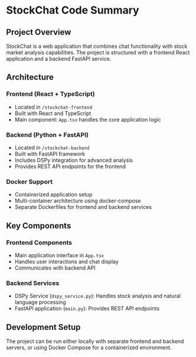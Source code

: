 # StockChat Code Summary

## Project Overview
StockChat is a web application that combines chat functionality with stock market analysis capabilities. The project is structured with a frontend React application and a backend FastAPI service.

## Architecture

### Frontend (React + TypeScript)
- Located in `/stockchat-frontend`
- Built with React and TypeScript
- Main component: `App.tsx` handles the core application logic

### Backend (Python + FastAPI)
- Located in `/stockchat-backend`
- Built with FastAPI framework
- Includes DSPy integration for advanced analysis
- Provides REST API endpoints for the frontend

### Docker Support
- Containerized application setup
- Multi-container architecture using docker-compose
- Separate Dockerfiles for frontend and backend services

## Key Components

### Frontend Components
- Main application interface in `App.tsx`
- Handles user interactions and chat display
- Communicates with backend API

### Backend Services
- DSPy Service (`dspy_service.py`): Handles stock analysis and natural language processing
- FastAPI application (`main.py`): Provides REST API endpoints

## Development Setup
The project can be run either locally with separate frontend and backend servers, or using Docker Compose for a containerized environment. 